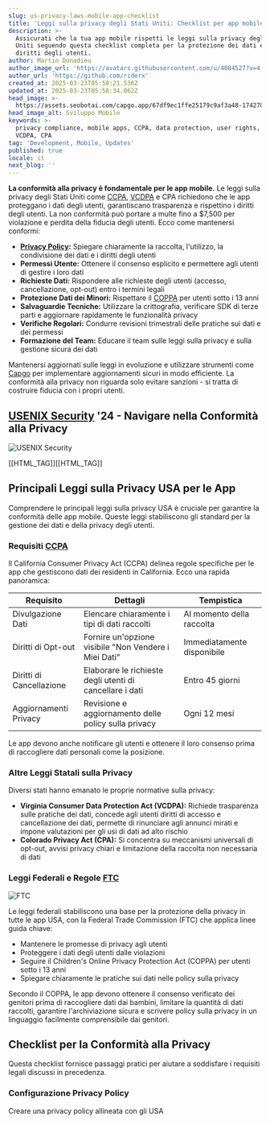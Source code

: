 ```yaml
---
slug: us-privacy-laws-mobile-app-checklist
title: 'Leggi sulla privacy degli Stati Uniti: Checklist per app mobile'
description: >-
  Assicurati che la tua app mobile rispetti le leggi sulla privacy degli Stati
  Uniti seguendo questa checklist completa per la protezione dei dati e i
  diritti degli utenti.
author: Martin Donadieu
author_image_url: 'https://avatars.githubusercontent.com/u/4084527?v=4'
author_url: 'https://github.com/riderx'
created_at: 2025-03-23T05:58:21.536Z
updated_at: 2025-03-23T05:58:34.062Z
head_image: >-
  https://assets.seobotai.com/capgo.app/67df9ec1ffe25179c9af3a48-1742709514062.jpg
head_image_alt: Sviluppo Mobile
keywords: >-
  privacy compliance, mobile apps, CCPA, data protection, user rights, COPPA,
  VCDPA, CPA
tag: 'Development, Mobile, Updates'
published: true
locale: it
next_blog: ''
---
```


**La conformità alla privacy è fondamentale per le app mobile.** Le leggi sulla privacy degli Stati Uniti come [CCPA](https://enwikipediaorg/wiki/California_Consumer_Privacy_Act), [VCDPA](https://probloomberglawcom/insights/privacy/virginia-consumer-data-protection-act-vcdpa/) e CPA richiedono che le app proteggano i dati degli utenti, garantiscano trasparenza e rispettino i diritti degli utenti. La non conformità può portare a multe fino a $7,500 per violazione e perdita della fiducia degli utenti. Ecco come mantenersi conformi:

- **[Privacy Policy](https://capgo.app/dp/):** Spiegare chiaramente la raccolta, l'utilizzo, la condivisione dei dati e i diritti degli utenti
- **Permessi Utente:** Ottenere il consenso esplicito e permettere agli utenti di gestire i loro dati
- **Richieste Dati:** Rispondere alle richieste degli utenti (accesso, cancellazione, opt-out) entro i termini legali
- **Protezione Dati dei Minori:** Rispettare il [COPPA](https://enwikipediaorg/wiki/Children%27s_Online_Privacy_Protection_Act) per utenti sotto i 13 anni
- **Salvaguardie Tecniche:** Utilizzare la crittografia, verificare SDK di terze parti e aggiornare rapidamente le funzionalità privacy
- **Verifiche Regolari:** Condurre revisioni trimestrali delle pratiche sui dati e dei permessi
- **Formazione del Team:** Educare il team sulle leggi sulla privacy e sulla gestione sicura dei dati

Mantenersi aggiornati sulle leggi in evoluzione e utilizzare strumenti come [Capgo](https://capgo.app/) per implementare aggiornamenti sicuri in modo efficiente. La conformità alla privacy non riguarda solo evitare sanzioni - si tratta di costruire fiducia con i propri utenti.

## [USENIX Security](https://wwwusenixorg/conference/usenixsecurity25) '24 - Navigare nella Conformità alla Privacy

![USENIX Security](https://mars-images.imgix.net/seobot/screenshots/wwwusenixorg-d8a0181fef2b5e2513a1acfa3938daca-2025-03-23.jpg?auto=compress)

[[HTML_TAG]][[HTML_TAG]]

## Principali Leggi sulla Privacy USA per le App

Comprendere le principali leggi sulla privacy USA è cruciale per garantire la conformità delle app mobile. Queste leggi stabiliscono gli standard per la gestione dei dati e della privacy degli utenti.

### Requisiti [CCPA](https://enwikipediaorg/wiki/California_Consumer_Privacy_Act)

Il California Consumer Privacy Act (CCPA) delinea regole specifiche per le app che gestiscono dati dei residenti in California. Ecco una rapida panoramica:

| **Requisito** | **Dettagli** | **Tempistica** |
| --- | --- | --- |
| Divulgazione Dati | Elencare chiaramente i tipi di dati raccolti | Al momento della raccolta |
| Diritti di Opt-out | Fornire un'opzione visibile "Non Vendere i Miei Dati" | Immediatamente disponibile |
| Diritti di Cancellazione | Elaborare le richieste degli utenti di cancellare i dati | Entro 45 giorni |
| Aggiornamenti Privacy | Revisione e aggiornamento delle policy sulla privacy | Ogni 12 mesi |

Le app devono anche notificare gli utenti e ottenere il loro consenso prima di raccogliere dati personali come la posizione.

### Altre Leggi Statali sulla Privacy

Diversi stati hanno emanato le proprie normative sulla privacy:

- **Virginia Consumer Data Protection Act (VCDPA):** Richiede trasparenza sulle pratiche dei dati, concede agli utenti diritti di accesso e cancellazione dei dati, permette di rinunciare agli annunci mirati e impone valutazioni per gli usi di dati ad alto rischio
- **Colorado Privacy Act (CPA):** Si concentra su meccanismi universali di opt-out, avvisi privacy chiari e limitazione della raccolta non necessaria di dati

### Leggi Federali e Regole [FTC](https://wwwftcgov/)

![FTC](https://mars-images.imgix.net/seobot/screenshots/wwwftcgov-ce439e87b8dcc2429a2bbfa28a3503d6-2025-03-23.jpg?auto=compress)

Le leggi federali stabiliscono una base per la protezione della privacy in tutte le app USA, con la Federal Trade Commission (FTC) che applica linee guida chiave:

- Mantenere le promesse di privacy agli utenti
- Proteggere i dati degli utenti dalle violazioni 
- Seguire il Children's Online Privacy Protection Act (COPPA) per utenti sotto i 13 anni
- Spiegare chiaramente le pratiche sui dati nelle policy sulla privacy

Secondo il COPPA, le app devono ottenere il consenso verificato dei genitori prima di raccogliere dati dai bambini, limitare la quantità di dati raccolti, garantire l'archiviazione sicura e scrivere policy sulla privacy in un linguaggio facilmente comprensibile dai genitori.

## Checklist per la Conformità alla Privacy

Questa checklist fornisce passaggi pratici per aiutare a soddisfare i requisiti legali discussi in precedenza.

### Configurazione Privacy Policy

Creare una privacy policy allineata con gli USA